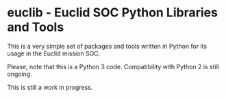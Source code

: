 # euclib - Euclid SOC Python Libraries and Tools

This is a very simple set of packages and tools written in Python
for its usage in the Euclid mission SOC.

Please, note that this is a Python 3 code.  Compatibility with Python 2
is still ongoing.

This is still a work in progress.

